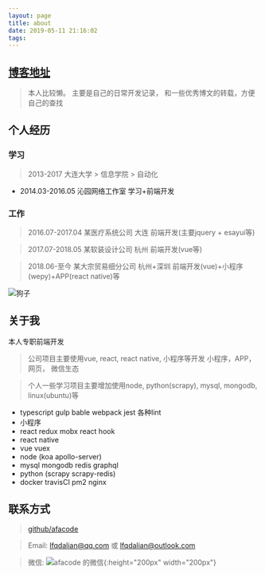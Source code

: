 ```yaml
---
layout: page
title: about
date: 2019-05-11 21:16:02
tags:
---
```

## [博客地址](http://blog.afacode.top)
> 本人比较懒。
主要是自己的日常开发记录， 和一些优秀博文的转载，方便自己的查找

## 个人经历
### 学习
> 2013-2017 大连大学 > 信息学院 > 自动化
- 2014.03-2016.05    沁园网络工作室 学习+前端开发
### 工作
> 2016.07-2017.04 某医疗系统公司 大连 前端开发(主要jquery + esayui等)

> 2017.07-2018.05 某软装设计公司 杭州 前端开发(vue等)

> 2018.06-至今 某大宗贸易细分公司 杭州+深圳 前端开发(vue)+小程序(wepy)+APP(react native)等

![狗子](http://7u2mve.com2.z0.glb.qiniucdn.com/f2elibs/winter-is-comming.jpeg)

## 关于我
本人专职前端开发
> 公司项目主要使用vue, react, react native, 小程序等开发 小程序，APP，网页， 微信生态

> 个人一些学习项目主要增加使用node, python(scrapy), mysql, mongodb, linux(ubuntu)等

* typescript gulp bable webpack jest 各种lint
* 小程序
* react redux mobx react hook
* react native
* vue vuex
* node (koa apollo-server)
* mysql mongodb redis graphql
* python (scrapy scrapy-redis)
* docker travisCI pm2 nginx

## 联系方式
> [github/afacode](https://github.com/afacode)

> Email: lfqdalian@qq.com 或 lfqdalian@outlook.com

> 微信: ![afacode 的微信](http://imgs.afacode.top/WechatIMG4-2019515171327.jpg){:height="200px" width="200px"}

